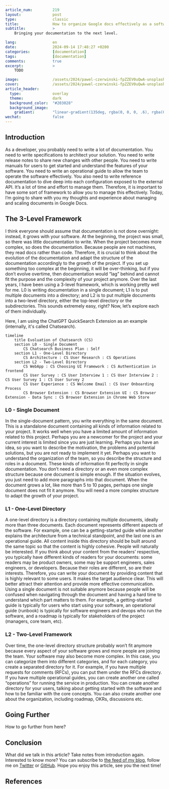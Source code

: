 ```yaml
---
article_num:         219
layout:              post
type:                classic
title:               How to organize Google docs effectively as a software engineer?
subtitle:            >
    Bringing your documentation to the next level.

lang:                en
date:                2024-09-14 17:48:27 +0200
categories:          [documentation]
tags:                [documentation]
comments:            true
excerpt:             >
    TODO

image:               /assets/2024/pawel-czerwinski-fpZZEV0uQwA-unsplash.jpg
cover:               /assets/2024/pawel-czerwinski-fpZZEV0uQwA-unsplash.jpg
article_header:
  type:              overlay
  theme:             dark
  background_color:  "#203028"
  background_image:
    gradient:        "linear-gradient(135deg, rgba(0, 0, 0, .6), rgba(0, 0, 0, .4))"
wechat:              false
---
```


## Introduction

As a developer, you probably need to write a lot of documentation. You need to write  specifications to architect your solution. You need to write release notes to share new changes with other people. You need to write manuals for users to get started and understand the features of your software. You need to write an operational guide to allow the team to operate the software effectively. You also need to write reference documentation to dive deep into each configuration exposed to the external API. It’s a lot of time and effort to manage them. Therefore, it is important to have some sort of framework to allow you to manage this effectively. Today, I’m going to share with you my thoughts and experience about managing and scaling documents in Google Docs.

## The 3-Level Framework

I think everyone should assume that documentation is not done overnight: instead, it grows with your software. At the beginning, the project was small, so there was little documentation to write. When the project becomes more complex, so does the documentation. Because people are not machines, they read docs rather than code. Therefore, it is crucial to think about the evolution of the documentation and adapt the structure of the documentation accordingly to the growth of the project. If you set up something too complex at the beginning, it will be over-thinking, but if you don’t evolve overtime, then documentation would “lag” behind and cannot fit the purpose and the complexity of your project anymore. Over the last years, I have been using a 3-level framework, which is working pretty well for me. L0 is writing documentation in a single document; L1 is to put multiple documents into a directory; and L2 is to put multiple documents into a two-level directory, either the top-level directory or the subdirectories. This sounds extremely easy, right? Now, let’s explore each of them individually.

Here, I am using the ChatGPT QuickSearch Extension as an example (internally, it's called Chatsearch).

```mermaid
timeline
    title Evoluation of Chatsearch (CS)
    section L0 - Single Document
        CS Chatsearch Business Plan : Self
    section L1 - One-Level Directory
        CS Architecture : CS User Research : CS Operations
    section L2 - Two-Level Directory
        CS WebApp : CS Choosing UI Framework : CS Authentication in frontend
        CS User Survey : CS User Interview 1 : CS User Interview 2 : CS User Survey 1 : CS User Survey 2
        CS User Experience : CS Welcome Email : CS User Onboarding Process
        CS Browser Extension : CS Browser Extension UI : CS Browser Extension - Data Sync : CS Browser Extension in Chrome Web Store
```

### L0 - Single Document

In the single-document pattern, you write everything in the same document. This is a standalone document containing all kinds of information related to your project. It works well when you have a limited amount of information related to this project. Perhaps you are a newcomer for the project and your current interest is limited since you are just learning. Perhaps you have an idea, so you want to describe the motivation, the problems and potential solutions, but you are not ready to implement it yet. Perhaps you want to understand the organization of the team, so you describe the structure and roles in a document. These kinds of information fit perfectly in single documentation. You don’t need a directory or an even more complex structure because one document is simple enough. If the situation evolves, you just need to add more paragraphs into that document. When the document grows a lot, like more than 5 to 10 pages, perhaps one single document does not fit it anymore. You will need a more complex structure to adapt the growth of your project.

### L1 - One-Level Directory

A one-level directory is a directory containing multiple documents, ideally more than three documents. Each document represents different aspects of the software. For example, one can be a getting-started guide while another explains the architecture from a technical standpoint, and the last one is an operational guide. All content inside this directory should be built around the same topic so that the content is highly cohesive. People will naturally be interested. If you think about your content from the readers’ respective, you typically have different kinds of readers for your documents: some readers may be product owners, some may be support engineers, sales engineers, or developers. Because their roles are different, so are their interests. Therefore, you can write your document by providing content that is highly relevant to some users. It makes the target audience clear. This will better attract their attention and provide more effective communication. Using a single document is not suitable anymore because people will be confused when navigating through the document and having a hard time to understand which part matters to them. For example, a getting-started guide is typically for users who start using your software, an operational guide (runbook) is typically for software engineers and devops who run the software, and a roadmap is typically for stakeholders of the project (managers, core team, etc).

### L2 - Two-Level Framework

Over time, the one-level directory structure probably won’t fit anymore because every aspect of your software grows and more people are joining the team. Your software may also become more complex. In this case, you can categorize them into different categories, and for each category, you create a separated directory for it. For example, if you have multiple requests for comments (RFCs), you can put them under the RFCs directory. If you have multiple operational guides, you can create another one called “operations” for running the service in production. You can create another directory for your users, talking about getting started with the software and how to be familiar with the core concepts. You can also create another one about the organization, including roadmap, OKRs, discussions etc.

## Going Further

How to go further from here?

## Conclusion

What did we talk in this article? Take notes from introduction again.
Interested to know more? You can subscribe to [the feed of my blog](/feed.xml), follow me
on [Twitter](https://twitter.com/mincong_h) or
[GitHub](https://github.com/mincong-h/). Hope you enjoy this article, see you the next time!

## References
